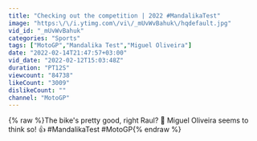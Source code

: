 ```yaml
---
title: "Checking out the competition | 2022 #MandalikaTest"
image: "https:\/\/i.ytimg.com\/vi\/_mUvWvBahuk\/hqdefault.jpg"
vid_id: "_mUvWvBahuk"
categories: "Sports"
tags: ["MotoGP","Mandalika Test","Miguel Oliveira"]
date: "2022-02-14T21:47:57+03:00"
vid_date: "2022-02-12T15:03:48Z"
duration: "PT12S"
viewcount: "84738"
likeCount: "3009"
dislikeCount: ""
channel: "MotoGP"
---
```

{% raw %}The bike's pretty good, right Raul? 🤩 Miguel Oliveira seems to think so! 👍 #MandalikaTest #MotoGP{% endraw %}
